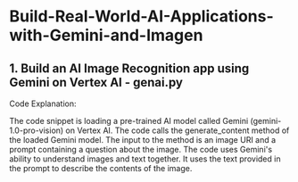 # Build-Real-World-AI-Applications-with-Gemini-and-Imagen

## 1. Build an AI Image Recognition app using Gemini on Vertex AI - genai.py

Code Explanation:

The code snippet is loading a pre-trained AI model called Gemini (gemini-1.0-pro-vision) on Vertex AI.
The code calls the generate_content method of the loaded Gemini model.
The input to the method is an image URI and a prompt containing a question about the image.
The code uses Gemini's ability to understand images and text together. It uses the text provided in the prompt to describe the contents of the image.
